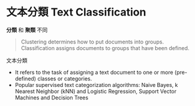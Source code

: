 # 文本分類 Text Classification


**分類** 和 **聚類** 不同
> Clustering determines how to put documents into groups. Classification assigns documents to groups that have been defined. 


文本分類

- It refers to the task of assigning a text document to one
or more (pre-defined) classes or categories. 
- Popular supervised text categorization
algorithms: Naive Bayes, k Nearest Neighbor (kNN) and Logistic Regression, Support Vector Machines and Decision Trees